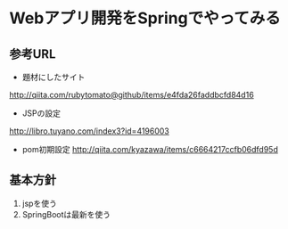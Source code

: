 # Webアプリ開発をSpringでやってみる

## 参考URL

- 題材にしたサイト

http://qiita.com/rubytomato@github/items/e4fda26faddbcfd84d16

- JSPの設定

http://libro.tuyano.com/index3?id=4196003

- pom初期設定
http://qiita.com/kyazawa/items/c6664217ccfb06dfd95d

## 基本方針

1. jspを使う
2. SpringBootは最新を使う
